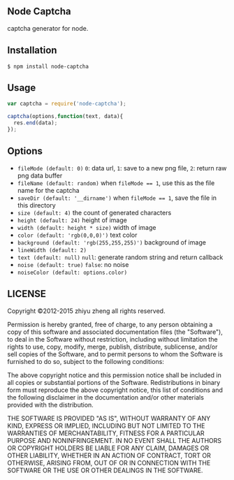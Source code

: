 ## Node Captcha

captcha generator for node.

## Installation

	$ npm install node-captcha

## Usage 

```javascript
var captcha = require('node-captcha');

captcha(options,function(text, data){
  res.end(data);
});
```

## Options

* `fileMode (default: 0)` `0`: data url, `1`: save to a new png file, `2`: return raw png data buffer
* `fileName (default: random)` when `fileMode == 1`, use this as the file name for the captcha
* `saveDir (default: '__dirname')` when `fileMode == 1`, save the file in this directory
* `size (default: 4)` the count of generated characters
* `height (default: 24)` height of image
* `width (default: height * size)` width of image
* `color (default: 'rgb(0,0,0)')` text color
* `background (default: 'rgb(255,255,255)')` background of image
* `lineWidth (default: 2)` 
* `text (default: null)` `null`: generate random string and return callback
* `noise (default: true)` `false`: no noise
* `noiseColor (default: options.color)`

## LICENSE

Copyright ©2012-2015 zhiyu zheng all rights reserved.

Permission is hereby granted, free of charge, to any person obtaining a copy of this software and associated documentation files (the "Software"), to deal in the Software without restriction, including without limitation the rights to use, copy, modify, merge, publish, distribute, sublicense, and/or sell copies of the Software, and to permit persons to whom the Software is furnished to do so, subject to the following conditions:

The above copyright notice and this permission notice shall be included in all copies or substantial portions of the Software. Redistributions in binary form must reproduce the above copyright notice, this list of conditions and the following disclaimer in the documentation and/or other materials provided with the distribution.

THE SOFTWARE IS PROVIDED "AS IS", WITHOUT WARRANTY OF ANY KIND, EXPRESS OR IMPLIED, INCLUDING BUT NOT LIMITED TO THE WARRANTIES OF MERCHANTABILITY, FITNESS FOR A PARTICULAR PURPOSE AND NONINFRINGEMENT. IN NO EVENT SHALL THE AUTHORS OR COPYRIGHT HOLDERS BE LIABLE FOR ANY CLAIM, DAMAGES OR OTHER LIABILITY, WHETHER IN AN ACTION OF CONTRACT, TORT OR OTHERWISE, ARISING FROM, OUT OF OR IN CONNECTION WITH THE SOFTWARE OR THE USE OR OTHER DEALINGS IN THE SOFTWARE.
